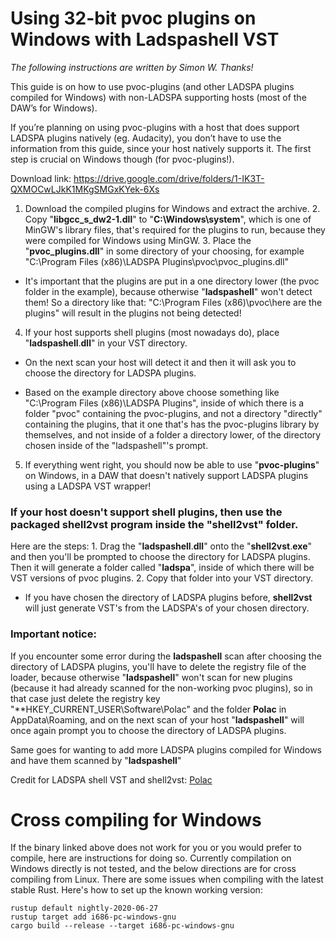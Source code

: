 # Using 32-bit pvoc plugins on Windows with Ladspashell VST
*The following instructions are written by Simon W. Thanks!*

This guide is on how to use pvoc-plugins (and other LADSPA plugins
compiled for Windows) with non-LADSPA supporting hosts (most of the DAW’s for
Windows). 

If you’re planning on using pvoc-plugins with a host that
does support LADSPA plugins natively (eg. Audacity), you don’t have to use the
information from this guide, since your host natively supports it. The first
step is crucial on Windows though (for pvoc-plugins!).

Download link: https://drive.google.com/drive/folders/1-IK3T-QXMOCwLJkK1MKgSMGxKYek-6Xs

1. Download the compiled plugins for Windows and extract the archive.  2. Copy
"**libgcc\_s\_dw2-1.dll**" to "**C:\Windows\system**", which is one of MinGW's
library files, that's required for the plugins to run, because they were
compiled for Windows using MinGW.  3. Place the "**pvoc\_plugins.dll**" in some
directory of your choosing, for example "C:\Program Files (x86)\LADSPA
Plugins\pvoc\pvoc\_plugins.dll"

- It's important that the plugins are put in a one directory lower (the pvoc
  folder in the example), because otherwise "**ladspashell**" won't detect
  them! So a directory like that: "C:\Program Files (x86)\pvoc\here are the
  plugins" will result in the plugins not being detected!

4. If your host supports shell plugins (most nowadays do), place
"**ladspashell**.**dll**" in your VST directory.

- On the next scan your host will detect it and then it will ask you to choose
  the directory for LADSPA plugins.

- Based on the example directory above choose something like "C:\Program Files
  (x86)\LADSPA Plugins", inside of which there is a folder "pvoc" containing
  the pvoc-plugins, and not a directory "directly" containing the plugins, that
  it one that's has the pvoc-plugins library by themselves, and not inside of a
  folder a directory lower, of the directory chosen inside of the
  "ladspashell"'s prompt.

5. If everything went right, you should now be able to use "**pvoc-plugins**"
on Windows, in a DAW that doesn't natively support LADSPA plugins using a
LADSPA VST wrapper!

### If your host doesn't support shell plugins, then use the packaged **shell2vst** program inside the "**shell2vst**" folder.
Here are the steps: 1.
Drag the "**ladspashell**.**dll**" onto the "**shell2vst**.**exe**" and then
you'll be prompted to choose the directory for LADSPA plugins. Then it will
generate a folder called "**ladspa**", inside of which there will be VST
versions of pvoc plugins.  2. Copy that folder into your VST directory.

- If you have chosen the directory of LADSPA plugins before, **shell2vst** will
  just generate VST's from the LADSPA's of your chosen directory.


### Important notice:
If you encounter some error during the **ladspashell**
scan after choosing the directory of LADSPA plugins, you'll have to delete the
registry file of the loader, because otherwise "**ladspashell**" won't scan for
new plugins (because it had already scanned for the non-working pvoc plugins),
so in that case just delete the registry key
"**HKEY\_CURRENT\_USER\Software\Polac\" and the folder **Polac** in
AppData\Roaming, and on the next scan of your host "**ladspashell**" will once
again prompt you to choose the directory of LADSPA plugins.

Same goes for wanting to add more LADSPA plugins compiled for Windows and have
them scanned by "**ladspashell**"

Credit for LADSPA shell VST and shell2vst: [Polac](https://www.xlutop.com/buzz/)

# Cross compiling for Windows
If the binary linked above does not work for you or you would prefer to compile, here are instructions for doing so.
Currently compilation on Windows directly is not tested, and the below directions are for cross compiling from Linux.
There are some issues when compiling with the latest stable Rust. Here's how to set up the known working version:

```
rustup default nightly-2020-06-27
rustup target add i686-pc-windows-gnu
cargo build --release --target i686-pc-windows-gnu
```
